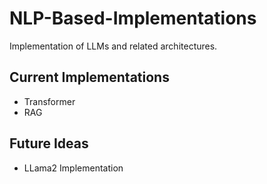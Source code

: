 # NLP-Based-Implementations
Implementation of LLMs and related architectures.

## Current Implementations
- Transformer
- RAG

## Future Ideas
- LLama2 Implementation
